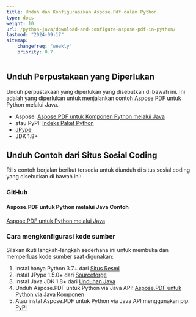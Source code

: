 ```yaml
---
title: Unduh dan Konfigurasikan Aspose.Pdf dalam Python
type: docs
weight: 10
url: /python-java/download-and-configure-aspose-pdf-in-python/
lastmod: "2024-09-17"
sitemap:
    changefreq: "weekly"
    priority: 0.7
---
```


## Unduh Perpustakaan yang Diperlukan

Unduh perpustakaan yang diperlukan yang disebutkan di bawah ini. Ini adalah yang diperlukan untuk menjalankan contoh Aspose.PDF untuk Python melalui Java.

- Aspose: [Aspose.PDF untuk Komponen Python melalui Java](https://releases.aspose.com/pdf/pythonjava/)
- atau PyPI: [Indeks Paket Python](https://pypi.org/project/aspose-pdf-for-python-via-java/)
- [JPype](https://pypi.python.org/pypi/JPype1)
- JDK 1.8+

## Unduh Contoh dari Situs Sosial Coding

Rilis contoh berjalan berikut tersedia untuk diunduh di situs sosial coding yang disebutkan di bawah ini:

### GitHub

#### Aspose.PDF untuk Python melalui Java Contoh

[Aspose.PDF untuk Python melalui Java](https://github.com/aspose-pdf/Aspose.PDF-for-Java/tree/master/Plugins/Aspose_Pdf_Java_for_Python)

### Cara mengkonfigurasi kode sumber

Silakan ikuti langkah-langkah sederhana ini untuk membuka dan memperluas kode sumber saat digunakan:

1. Instal hanya Python 3.7+ dari [Situs Resmi](https://www.python.org/downloads)
2. Instal JPype 1.5.0+ dari [Sourceforge](http://sourceforge.net/projects/jpype/files/JPype/)
3. Instal Java JDK 1.8+ dari [Unduhan Java](https://www.oracle.com/java/technologies/downloads/)
4. Unduh Aspose.PDF untuk Python via Java API: [Aspose.PDF untuk Python via Java Komponen](https://releases.aspose.com/pdf/pythonjava/)
5. Atau instal Aspose.PDF untuk Python via Java API menggunakan pip: [PyPI](https://pypi.org/project/aspose-pdf-for-python-via-java/)